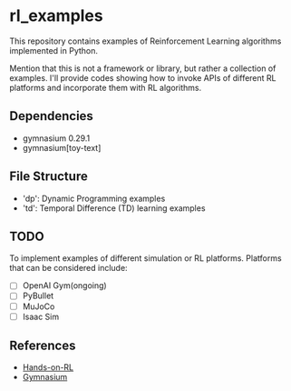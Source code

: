 # rl_examples

This repository contains examples of Reinforcement Learning algorithms implemented in Python.

Mention that this is not a framework or library, but rather a collection of examples. I'll provide codes showing how to invoke APIs of different RL platforms and incorporate them with RL algorithms.

## Dependencies

- gymnasium 0.29.1
- gymnasium[toy-text]

## File Structure

- 'dp': Dynamic Programming examples
- 'td': Temporal Difference (TD) learning examples

## TODO

To implement examples of different simulation or RL platforms. 
Platforms that can be considered include:

- [ ] OpenAI Gym(ongoing)
- [ ] PyBullet
- [ ] MuJoCo
- [ ] Isaac Sim

## References

- [Hands-on-RL](https://github.com/boyu-ai/Hands-on-RL)
- [Gymnasium](https://gymnasium.farama.org/)